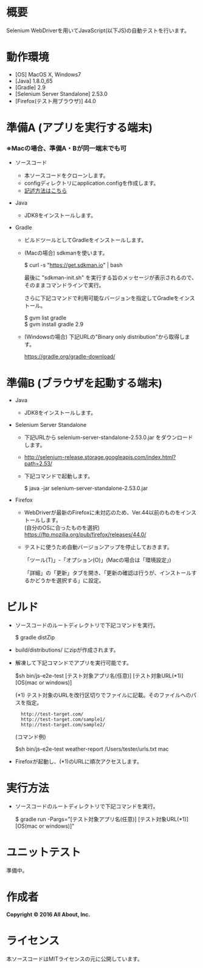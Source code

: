 # 概要

Selenium WebDriverを用いてJavaScript(以下JS)の自動テストを行います。

# 動作環境

* [OS] MacOS X, Windows7
* [Java] 1.8.0_65
* [Gradle] 2.9
* [Selenium Server Standalone] 2.53.0
* [Firefox(テスト用ブラウザ)] 44.0

# 準備A (アプリを実行する端末)

### ※Macの場合、準備A・Bが同一端末でも可

- ソースコード  
    - 本ソースコードをクローンします。
    - configディレクトリにapplication.configを作成します。
    - [記述方法はこちら](/CONF.md)  

- Java  
    - JDK8をインストールします。  

- Gradle  
    - ビルドツールとしてGradleをインストールします。
    - (Macの場合) sdkmanを使います。

        $ curl -s "https://get.sdkman.io" | bash

        最後に "sdkman-init.sh" を実行する旨のメッセージが表示されるので、そのままコマンドラインで実行。
        
        さらに下記コマンドで利用可能なバージョンを指定してGradleをインストール。
        
        $ gvm list gradle  
        $ gvm install gradle 2.9
        
    - (Windowsの場合) 下記URLの"Binary only distribution"から取得します。

        https://gradle.org/gradle-download/

# 準備B (ブラウザを起動する端末)

- Java  
    - JDK8をインストールします。  

- Selenium Server Standalone  
    - 下記URLから selenium-server-standalone-2.53.0.jar をダウンロードします。
    - http://selenium-release.storage.googleapis.com/index.html?path=2.53/
    - 下記コマンドで起動します。

        $ java -jar selenium-server-standalone-2.53.0.jar

- Firefox  
    - WebDriverが最新のFirefoxに未対応のため、Ver.44以前のものをインストールします。  
    (自分のOSに合ったものを選択)  
    https://ftp.mozilla.org/pub/firefox/releases/44.0/  
    
    - テストに使うため自動バージョンアップを停止しておきます。
    
        「ツール(T)」-「オプション(O)」(Macの場合は「環境設定」)
        
        「詳細」の「更新」タブを開き、「更新の確認は行うが、インストールするかどうかを選択する」に設定。

# ビルド

- ソースコードのルートディレクトリで下記コマンドを実行。

    $ gradle distZip

- build/distributions/ にzipが作成されます。

- 解凍して下記コマンドでアプリを実行可能です。
    
    $sh bin/js-e2e-test [テスト対象アプリ名(任意)] [テスト対象URL(*1)] [OS(mac or windows)]

    (*1) テスト対象のURLを改行区切りでファイルに記載。そのファイルへのパスを指定。

        http://test-target.com/
        http://test-target.com/sample1/
        http://test-target.com/sample2/

    (コマンド例)
    
    $sh bin/js-e2e-test weather-report /Users/tester/urls.txt mac

- Firefoxが起動し、(*1)のURLに順次アクセスします。

# 実行方法

- ソースコードのルートディレクトリで下記コマンドを実行。

    $ gradle run -Pargs="[テスト対象アプリ名(任意)] [テスト対象URL(*1)] [OS(mac or windows)]"

# ユニットテスト

準備中。

# 作成者

**Copyright © 2016 All About, Inc.**

# ライセンス

本ソースコードはMITライセンスの元に公開しています。
